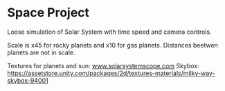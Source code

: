 # Space Project
Loose simulation of Solar System with time speed and camera controls.

Scale is x45 for rocky planets and x10 for gas planets.
Distances beetwen planets are not in scale.

Textures for planets and sun: www.solarsystemscope.com
Skybox: https://assetstore.unity.com/packages/2d/textures-materials/milky-way-skybox-94001
